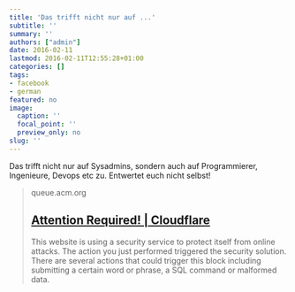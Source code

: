 ```yaml
---
title: 'Das trifft nicht nur auf ...'
subtitle: ''
summary: ''
authors: ["admin"]
date: 2016-02-11
lastmod: 2016-02-11T12:55:28+01:00
categories: []
tags:
- facebook
- german
featured: no
image:
  caption: ''
  focal_point: ''
  preview_only: no
slug: ''
---
```

Das trifft nicht nur auf Sysadmins, sondern auch auf Programmierer, Ingenieure, Devops etc zu. Entwertet euch nicht selbst!
> queue.acm.org
> ## [Attention Required! | Cloudflare](http://queue.acm.org/detail.cfm?id=2891413)
>
>This website is using a security service to protect itself from online attacks. The action you just performed triggered the security solution. There are several actions that could trigger this block including submitting a certain word or phrase, a SQL command or malformed data.


